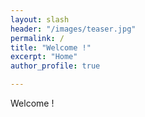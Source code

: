 ```yaml
---
layout: slash
header: "/images/teaser.jpg"
permalink: /
title: "Welcome !"
excerpt: "Home"
author_profile: true

---
```



Welcome !
